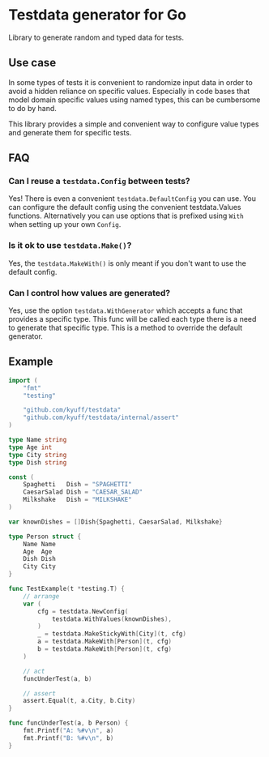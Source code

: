 # Testdata generator for Go

Library to generate random and typed data for tests.

## Use case

In some types of tests it is convenient to randomize input data in order to avoid a hidden reliance on specific values.
Especially in code bases that model domain specific values using named types, this can be cumbersome to do by hand.

This library provides a simple and convenient way to configure value types and generate them for specific tests.

## FAQ

### Can I reuse a `testdata.Config` between tests?

Yes! There is even a convenient `testdata.DefaultConfig` you can use.
You can configure the default config using the convenient testdata.Values functions. Alternatively you can use options
that is prefixed using `With` when setting up your own `Config`.

### Is it ok to use `testdata.Make()`?

Yes, the `testdata.MakeWith()` is only meant if you don't want to use the default config.

### Can I control how values are generated?

Yes, use the option `testdata.WithGenerator` which accepts a func that provides a specific type. This func will be
called each type there is a need to generate that specific type. This is a method to override the default generator.

## Example

````go
import (
	"fmt"
	"testing"

	"github.com/kyuff/testdata"
	"github.com/kyuff/testdata/internal/assert"
)

type Name string
type Age int
type City string
type Dish string

const (
	Spaghetti   Dish = "SPAGHETTI"
	CaesarSalad Dish = "CAESAR_SALAD"
	Milkshake   Dish = "MILKSHAKE"
)

var knownDishes = []Dish{Spaghetti, CaesarSalad, Milkshake}

type Person struct {
	Name Name
	Age  Age
	Dish Dish
	City City
}

func TestExample(t *testing.T) {
	// arrange
	var (
		cfg = testdata.NewConfig(
			testdata.WithValues(knownDishes),
		)
		_ = testdata.MakeStickyWith[City](t, cfg)
		a = testdata.MakeWith[Person](t, cfg)
		b = testdata.MakeWith[Person](t, cfg)
	)

	// act
	funcUnderTest(a, b)

	// assert
	assert.Equal(t, a.City, b.City)
}

func funcUnderTest(a, b Person) {
	fmt.Printf("A: %#v\n", a)
	fmt.Printf("B: %#v\n", b)
}
````
